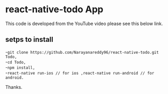 # react-native-todo App

This code is developed from the YouTube video please see this below link.

## setps to install 

-`git clone https://github.com/Narayanareddy96/react-native-todo.git Todo,`<br />
-`cd Todo,`<br />
-`npm install,`<br />
-`react-native run-ios // for ios ,react-native run-android // for android.`<br />

Thanks.
